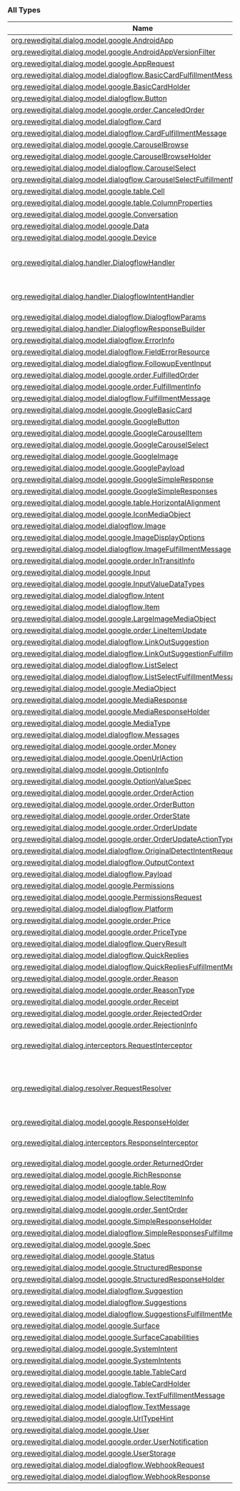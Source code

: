 

### All Types

| Name | Summary |
|---|---|
| [org.rewedigital.dialog.model.google.AndroidApp](../org.rewedigital.dialog.model.google/-android-app/index.md) |  |
| [org.rewedigital.dialog.model.google.AndroidAppVersionFilter](../org.rewedigital.dialog.model.google/-android-app-version-filter/index.md) |  |
| [org.rewedigital.dialog.model.google.AppRequest](../org.rewedigital.dialog.model.google/-app-request/index.md) |  |
| [org.rewedigital.dialog.model.dialogflow.BasicCardFulfillmentMessage](../org.rewedigital.dialog.model.dialogflow/-basic-card-fulfillment-message/index.md) |  |
| [org.rewedigital.dialog.model.google.BasicCardHolder](../org.rewedigital.dialog.model.google/-basic-card-holder/index.md) |  |
| [org.rewedigital.dialog.model.dialogflow.Button](../org.rewedigital.dialog.model.dialogflow/-button/index.md) |  |
| [org.rewedigital.dialog.model.google.order.CanceledOrder](../org.rewedigital.dialog.model.google.order/-canceled-order/index.md) |  |
| [org.rewedigital.dialog.model.dialogflow.Card](../org.rewedigital.dialog.model.dialogflow/-card/index.md) |  |
| [org.rewedigital.dialog.model.dialogflow.CardFulfillmentMessage](../org.rewedigital.dialog.model.dialogflow/-card-fulfillment-message/index.md) |  |
| [org.rewedigital.dialog.model.google.CarouselBrowse](../org.rewedigital.dialog.model.google/-carousel-browse/index.md) |  |
| [org.rewedigital.dialog.model.google.CarouselBrowseHolder](../org.rewedigital.dialog.model.google/-carousel-browse-holder/index.md) |  |
| [org.rewedigital.dialog.model.dialogflow.CarouselSelect](../org.rewedigital.dialog.model.dialogflow/-carousel-select/index.md) |  |
| [org.rewedigital.dialog.model.dialogflow.CarouselSelectFulfillmentMessage](../org.rewedigital.dialog.model.dialogflow/-carousel-select-fulfillment-message/index.md) |  |
| [org.rewedigital.dialog.model.google.table.Cell](../org.rewedigital.dialog.model.google.table/-cell/index.md) |  |
| [org.rewedigital.dialog.model.google.table.ColumnProperties](../org.rewedigital.dialog.model.google.table/-column-properties/index.md) |  |
| [org.rewedigital.dialog.model.google.Conversation](../org.rewedigital.dialog.model.google/-conversation/index.md) |  |
| [org.rewedigital.dialog.model.google.Data](../org.rewedigital.dialog.model.google/-data/index.md) |  |
| [org.rewedigital.dialog.model.google.Device](../org.rewedigital.dialog.model.google/-device/index.md) |  |
| [org.rewedigital.dialog.handler.DialogflowHandler](../org.rewedigital.dialog.handler/-dialogflow-handler/index.md) | Wrapper of [WebhookRequest](../org.rewedigital.dialog.model.dialogflow/-webhook-request/index.md) which provides utility functions  for easier context access and other parameters. And also provides instance of [DialogflowResponseBuilder](../org.rewedigital.dialog.handler/-dialogflow-response-builder/index.md). |
| [org.rewedigital.dialog.handler.DialogflowIntentHandler](../org.rewedigital.dialog.handler/-dialogflow-intent-handler/index.md) | Indicates that the class which implements the [DialogflowIntentHandler](../org.rewedigital.dialog.handler/-dialogflow-intent-handler/index.md) can handle an Intent from Dialogflow. |
| [org.rewedigital.dialog.model.dialogflow.DialogflowParams](../org.rewedigital.dialog.model.dialogflow/-dialogflow-params.md) |  |
| [org.rewedigital.dialog.handler.DialogflowResponseBuilder](../org.rewedigital.dialog.handler/-dialogflow-response-builder/index.md) |  |
| [org.rewedigital.dialog.model.dialogflow.ErrorInfo](../org.rewedigital.dialog.model.dialogflow/-error-info/index.md) |  |
| [org.rewedigital.dialog.model.dialogflow.FieldErrorResource](../org.rewedigital.dialog.model.dialogflow/-field-error-resource/index.md) |  |
| [org.rewedigital.dialog.model.dialogflow.FollowupEventInput](../org.rewedigital.dialog.model.dialogflow/-followup-event-input/index.md) |  |
| [org.rewedigital.dialog.model.google.order.FulfilledOrder](../org.rewedigital.dialog.model.google.order/-fulfilled-order/index.md) |  |
| [org.rewedigital.dialog.model.google.order.FulfillmentInfo](../org.rewedigital.dialog.model.google.order/-fulfillment-info/index.md) |  |
| [org.rewedigital.dialog.model.dialogflow.FulfillmentMessage](../org.rewedigital.dialog.model.dialogflow/-fulfillment-message/index.md) |  |
| [org.rewedigital.dialog.model.google.GoogleBasicCard](../org.rewedigital.dialog.model.google/-google-basic-card/index.md) |  |
| [org.rewedigital.dialog.model.google.GoogleButton](../org.rewedigital.dialog.model.google/-google-button/index.md) |  |
| [org.rewedigital.dialog.model.google.GoogleCarouselItem](../org.rewedigital.dialog.model.google/-google-carousel-item/index.md) |  |
| [org.rewedigital.dialog.model.google.GoogleCarouselSelect](../org.rewedigital.dialog.model.google/-google-carousel-select/index.md) |  |
| [org.rewedigital.dialog.model.google.GoogleImage](../org.rewedigital.dialog.model.google/-google-image/index.md) |  |
| [org.rewedigital.dialog.model.google.GooglePayload](../org.rewedigital.dialog.model.google/-google-payload/index.md) |  |
| [org.rewedigital.dialog.model.google.GoogleSimpleResponse](../org.rewedigital.dialog.model.google/-google-simple-response/index.md) |  |
| [org.rewedigital.dialog.model.google.GoogleSimpleResponses](../org.rewedigital.dialog.model.google/-google-simple-responses/index.md) |  |
| [org.rewedigital.dialog.model.google.table.HorizontalAlignment](../org.rewedigital.dialog.model.google.table/-horizontal-alignment/index.md) |  |
| [org.rewedigital.dialog.model.google.IconMediaObject](../org.rewedigital.dialog.model.google/-icon-media-object/index.md) |  |
| [org.rewedigital.dialog.model.dialogflow.Image](../org.rewedigital.dialog.model.dialogflow/-image/index.md) |  |
| [org.rewedigital.dialog.model.google.ImageDisplayOptions](../org.rewedigital.dialog.model.google/-image-display-options/index.md) |  |
| [org.rewedigital.dialog.model.dialogflow.ImageFulfillmentMessage](../org.rewedigital.dialog.model.dialogflow/-image-fulfillment-message/index.md) |  |
| [org.rewedigital.dialog.model.google.order.InTransitInfo](../org.rewedigital.dialog.model.google.order/-in-transit-info/index.md) |  |
| [org.rewedigital.dialog.model.google.Input](../org.rewedigital.dialog.model.google/-input/index.md) |  |
| [org.rewedigital.dialog.model.google.InputValueDataTypes](../org.rewedigital.dialog.model.google/-input-value-data-types/index.md) |  |
| [org.rewedigital.dialog.model.dialogflow.Intent](../org.rewedigital.dialog.model.dialogflow/-intent/index.md) |  |
| [org.rewedigital.dialog.model.dialogflow.Item](../org.rewedigital.dialog.model.dialogflow/-item/index.md) |  |
| [org.rewedigital.dialog.model.google.LargeImageMediaObject](../org.rewedigital.dialog.model.google/-large-image-media-object/index.md) |  |
| [org.rewedigital.dialog.model.google.order.LineItemUpdate](../org.rewedigital.dialog.model.google.order/-line-item-update/index.md) |  |
| [org.rewedigital.dialog.model.dialogflow.LinkOutSuggestion](../org.rewedigital.dialog.model.dialogflow/-link-out-suggestion/index.md) |  |
| [org.rewedigital.dialog.model.dialogflow.LinkOutSuggestionFulfillmentMessage](../org.rewedigital.dialog.model.dialogflow/-link-out-suggestion-fulfillment-message/index.md) |  |
| [org.rewedigital.dialog.model.dialogflow.ListSelect](../org.rewedigital.dialog.model.dialogflow/-list-select/index.md) |  |
| [org.rewedigital.dialog.model.dialogflow.ListSelectFulfillmentMessage](../org.rewedigital.dialog.model.dialogflow/-list-select-fulfillment-message/index.md) |  |
| [org.rewedigital.dialog.model.google.MediaObject](../org.rewedigital.dialog.model.google/-media-object/index.md) |  |
| [org.rewedigital.dialog.model.google.MediaResponse](../org.rewedigital.dialog.model.google/-media-response/index.md) |  |
| [org.rewedigital.dialog.model.google.MediaResponseHolder](../org.rewedigital.dialog.model.google/-media-response-holder/index.md) |  |
| [org.rewedigital.dialog.model.google.MediaType](../org.rewedigital.dialog.model.google/-media-type/index.md) |  |
| [org.rewedigital.dialog.model.dialogflow.Messages](../org.rewedigital.dialog.model.dialogflow/-messages/index.md) |  |
| [org.rewedigital.dialog.model.google.order.Money](../org.rewedigital.dialog.model.google.order/-money/index.md) |  |
| [org.rewedigital.dialog.model.google.OpenUrlAction](../org.rewedigital.dialog.model.google/-open-url-action/index.md) |  |
| [org.rewedigital.dialog.model.google.OptionInfo](../org.rewedigital.dialog.model.google/-option-info/index.md) |  |
| [org.rewedigital.dialog.model.google.OptionValueSpec](../org.rewedigital.dialog.model.google/-option-value-spec/index.md) |  |
| [org.rewedigital.dialog.model.google.order.OrderAction](../org.rewedigital.dialog.model.google.order/-order-action/index.md) |  |
| [org.rewedigital.dialog.model.google.order.OrderButton](../org.rewedigital.dialog.model.google.order/-order-button/index.md) |  |
| [org.rewedigital.dialog.model.google.order.OrderState](../org.rewedigital.dialog.model.google.order/-order-state/index.md) |  |
| [org.rewedigital.dialog.model.google.order.OrderUpdate](../org.rewedigital.dialog.model.google.order/-order-update/index.md) |  |
| [org.rewedigital.dialog.model.google.order.OrderUpdateActionType](../org.rewedigital.dialog.model.google.order/-order-update-action-type/index.md) |  |
| [org.rewedigital.dialog.model.dialogflow.OriginalDetectIntentRequest](../org.rewedigital.dialog.model.dialogflow/-original-detect-intent-request/index.md) |  |
| [org.rewedigital.dialog.model.dialogflow.OutputContext](../org.rewedigital.dialog.model.dialogflow/-output-context/index.md) |  |
| [org.rewedigital.dialog.model.dialogflow.Payload](../org.rewedigital.dialog.model.dialogflow/-payload/index.md) |  |
| [org.rewedigital.dialog.model.google.Permissions](../org.rewedigital.dialog.model.google/-permissions/index.md) |  |
| [org.rewedigital.dialog.model.google.PermissionsRequest](../org.rewedigital.dialog.model.google/-permissions-request/index.md) |  |
| [org.rewedigital.dialog.model.dialogflow.Platform](../org.rewedigital.dialog.model.dialogflow/-platform/index.md) |  |
| [org.rewedigital.dialog.model.google.order.Price](../org.rewedigital.dialog.model.google.order/-price/index.md) |  |
| [org.rewedigital.dialog.model.google.order.PriceType](../org.rewedigital.dialog.model.google.order/-price-type/index.md) |  |
| [org.rewedigital.dialog.model.dialogflow.QueryResult](../org.rewedigital.dialog.model.dialogflow/-query-result/index.md) |  |
| [org.rewedigital.dialog.model.dialogflow.QuickReplies](../org.rewedigital.dialog.model.dialogflow/-quick-replies/index.md) |  |
| [org.rewedigital.dialog.model.dialogflow.QuickRepliesFulfillmentMessage](../org.rewedigital.dialog.model.dialogflow/-quick-replies-fulfillment-message/index.md) |  |
| [org.rewedigital.dialog.model.google.order.Reason](../org.rewedigital.dialog.model.google.order/-reason/index.md) |  |
| [org.rewedigital.dialog.model.google.order.ReasonType](../org.rewedigital.dialog.model.google.order/-reason-type/index.md) |  |
| [org.rewedigital.dialog.model.google.order.Receipt](../org.rewedigital.dialog.model.google.order/-receipt/index.md) |  |
| [org.rewedigital.dialog.model.google.order.RejectedOrder](../org.rewedigital.dialog.model.google.order/-rejected-order/index.md) |  |
| [org.rewedigital.dialog.model.google.order.RejectionInfo](../org.rewedigital.dialog.model.google.order/-rejection-info/index.md) |  |
| [org.rewedigital.dialog.interceptors.RequestInterceptor](../org.rewedigital.dialog.interceptors/-request-interceptor/index.md) | Indicates an interceptor for incoming requests. This class will be called from the [org.rewedigital.dialog.resolver.RequestResolver](../org.rewedigital.dialog.resolver/-request-resolver/index.md). |
| [org.rewedigital.dialog.resolver.RequestResolver](../org.rewedigital.dialog.resolver/-request-resolver/index.md) | [RequestResolver](../org.rewedigital.dialog.resolver/-request-resolver/index.md) handles incoming [WebhookRequest](../org.rewedigital.dialog.model.dialogflow/-webhook-request/index.md), the [DialogflowIntentHandler.canHandleDialogflowIntent](../org.rewedigital.dialog.handler/-dialogflow-intent-handler/can-handle-dialogflow-intent.md) from all given [DialogflowIntentHandler](../org.rewedigital.dialog.handler/-dialogflow-intent-handler/index.md) will be called to figure out witch [DialogflowIntentHandler](../org.rewedigital.dialog.handler/-dialogflow-intent-handler/index.md) can handle the incoming [WebhookRequest](../org.rewedigital.dialog.model.dialogflow/-webhook-request/index.md). |
| [org.rewedigital.dialog.model.google.ResponseHolder](../org.rewedigital.dialog.model.google/-response-holder.md) |  |
| [org.rewedigital.dialog.interceptors.ResponseInterceptor](../org.rewedigital.dialog.interceptors/-response-interceptor/index.md) | Indicates an interceptor for outgoing requests. This class will be called from the [org.rewedigital.dialog.resolver.RequestResolver](../org.rewedigital.dialog.resolver/-request-resolver/index.md). |
| [org.rewedigital.dialog.model.google.order.ReturnedOrder](../org.rewedigital.dialog.model.google.order/-returned-order/index.md) |  |
| [org.rewedigital.dialog.model.google.RichResponse](../org.rewedigital.dialog.model.google/-rich-response/index.md) |  |
| [org.rewedigital.dialog.model.google.table.Row](../org.rewedigital.dialog.model.google.table/-row/index.md) |  |
| [org.rewedigital.dialog.model.dialogflow.SelectItemInfo](../org.rewedigital.dialog.model.dialogflow/-select-item-info/index.md) |  |
| [org.rewedigital.dialog.model.google.order.SentOrder](../org.rewedigital.dialog.model.google.order/-sent-order/index.md) |  |
| [org.rewedigital.dialog.model.google.SimpleResponseHolder](../org.rewedigital.dialog.model.google/-simple-response-holder/index.md) |  |
| [org.rewedigital.dialog.model.dialogflow.SimpleResponsesFulfillmentMessage](../org.rewedigital.dialog.model.dialogflow/-simple-responses-fulfillment-message/index.md) |  |
| [org.rewedigital.dialog.model.google.Spec](../org.rewedigital.dialog.model.google/-spec/index.md) |  |
| [org.rewedigital.dialog.model.google.Status](../org.rewedigital.dialog.model.google/-status/index.md) |  |
| [org.rewedigital.dialog.model.google.StructuredResponse](../org.rewedigital.dialog.model.google/-structured-response/index.md) |  |
| [org.rewedigital.dialog.model.google.StructuredResponseHolder](../org.rewedigital.dialog.model.google/-structured-response-holder/index.md) |  |
| [org.rewedigital.dialog.model.dialogflow.Suggestion](../org.rewedigital.dialog.model.dialogflow/-suggestion/index.md) |  |
| [org.rewedigital.dialog.model.dialogflow.Suggestions](../org.rewedigital.dialog.model.dialogflow/-suggestions/index.md) |  |
| [org.rewedigital.dialog.model.dialogflow.SuggestionsFulfillmentMessage](../org.rewedigital.dialog.model.dialogflow/-suggestions-fulfillment-message/index.md) |  |
| [org.rewedigital.dialog.model.google.Surface](../org.rewedigital.dialog.model.google/-surface/index.md) |  |
| [org.rewedigital.dialog.model.google.SurfaceCapabilities](../org.rewedigital.dialog.model.google/-surface-capabilities/index.md) |  |
| [org.rewedigital.dialog.model.google.SystemIntent](../org.rewedigital.dialog.model.google/-system-intent/index.md) |  |
| [org.rewedigital.dialog.model.google.SystemIntents](../org.rewedigital.dialog.model.google/-system-intents/index.md) |  |
| [org.rewedigital.dialog.model.google.table.TableCard](../org.rewedigital.dialog.model.google.table/-table-card/index.md) |  |
| [org.rewedigital.dialog.model.google.TableCardHolder](../org.rewedigital.dialog.model.google/-table-card-holder/index.md) |  |
| [org.rewedigital.dialog.model.dialogflow.TextFulfillmentMessage](../org.rewedigital.dialog.model.dialogflow/-text-fulfillment-message/index.md) |  |
| [org.rewedigital.dialog.model.dialogflow.TextMessage](../org.rewedigital.dialog.model.dialogflow/-text-message/index.md) |  |
| [org.rewedigital.dialog.model.google.UrlTypeHint](../org.rewedigital.dialog.model.google/-url-type-hint/index.md) |  |
| [org.rewedigital.dialog.model.google.User](../org.rewedigital.dialog.model.google/-user/index.md) |  |
| [org.rewedigital.dialog.model.google.order.UserNotification](../org.rewedigital.dialog.model.google.order/-user-notification/index.md) |  |
| [org.rewedigital.dialog.model.google.UserStorage](../org.rewedigital.dialog.model.google/-user-storage/index.md) |  |
| [org.rewedigital.dialog.model.dialogflow.WebhookRequest](../org.rewedigital.dialog.model.dialogflow/-webhook-request/index.md) |  |
| [org.rewedigital.dialog.model.dialogflow.WebhookResponse](../org.rewedigital.dialog.model.dialogflow/-webhook-response/index.md) |  |

